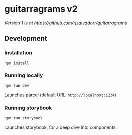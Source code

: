 # guitarragrams v2

_Version 1 is at https://github.com/rjsalvadorr/guitarragrams_

## Development

### Installation

```
npm install
```

### Running locally

```
npm run dev
```

Launches parcel (default URL: `http://localhost:1234`)

### Running storybook

```
npm run storybook
```

Launches storybook, for a deep dive into components.
